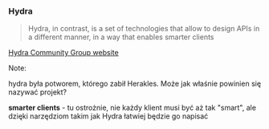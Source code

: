 ### Hydra

> Hydra, in contrast, is a set of technologies that allow to design APIs in a different manner, in a way that enables
> <span class="fragment highlight-red">smarter clients</span>

<!-- .element class="attribution" -->
[Hydra Community Group website](http://www.hydra-cg.com/)

Note:

hydra była potworem, którego zabił Herakles. Może jak właśnie powinien się nazywać projekt?

**smarter clients** - tu ostrożnie, nie każdy klient musi być aż tak "smart", ale dzięki narzędziom takim jak Hydra łatwiej będzie go napisać
